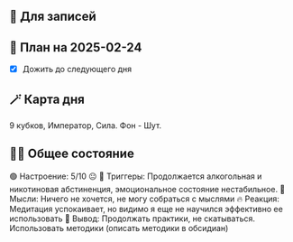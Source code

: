 ## 📒 Для записей



## 📝 План на 2025-02-24 

- [x] Дожить до следующего дня

## 🪄 Карта дня

9 кубков, Император, Сила. Фон - Шут.

## 🧘‍♂️ Общее состояние

🟢 Настроение: 5/10 😐
📍 Триггеры: Продолжается алкогольная и никотиновая абстиненция, эмоциональное состояние нестабильное.
💭 Мысли: Ничего не хочется, не могу собраться с мыслями
🔥 Реакция: Медитация успокаивает, но видимо я еще не научился эффективно ее использовать
🎯 Вывод: Продолжать практики, не скатываться. Использовать методики (описать методики в обсидиан)

